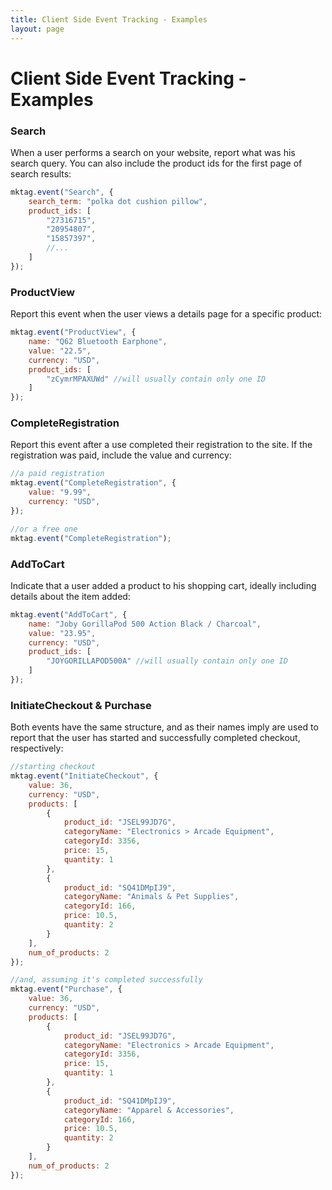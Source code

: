 ```yaml
---
title: Client Side Event Tracking - Examples
layout: page
---
```


# Client Side Event Tracking - Examples #

### Search ###

When a user performs a search on your website, report what was his search query. You can also include the product ids for the first page of search results:

```javascript
mktag.event("Search", {
    search_term: "polka dot cushion pillow",
    product_ids: [
        "27316715",
        "20954807",
        "15857397",
        //...
    ]
});
```

### ProductView ###

Report this event when the user views a details page for a specific product:

```javascript
mktag.event("ProductView", {
    name: "Q62 Bluetooth Earphone",
    value: "22.5",
    currency: "USD",
    product_ids: [
        "zCymrMPAXUWd" //will usually contain only one ID
    ]
});
```

### CompleteRegistration ###

Report this event after a use completed their registration to the site. If the registration was paid, include the value and currency:

```javascript
//a paid registration
mktag.event("CompleteRegistration", {
    value: "9.99",
    currency: "USD",
});

//or a free one
mktag.event("CompleteRegistration");
```

### AddToCart ###

Indicate that a user added a product to his shopping cart, ideally including details about the item added:

```javascript
mktag.event("AddToCart", {
    name: "Joby GorillaPod 500 Action Black / Charcoal",
    value: "23.95",
    currency: "USD",
    product_ids: [
        "JOYGORILLAPOD500A" //will usually contain only one ID
    ]
});
```

### InitiateCheckout & Purchase ###

Both events have the same structure, and as their names imply are used to report that the user has started and successfully completed checkout, respectively:

```javascript
//starting checkout
mktag.event("InitiateCheckout", {
    value: 36,
    currency: "USD",
    products: [
        {
            product_id: "JSEL99JD7G",
            categoryName: "Electronics > Arcade Equipment",
            categoryId: 3356,
            price: 15,
            quantity: 1
        },
        {
            product_id: "SQ41DMpIJ9",
            categoryName: "Animals & Pet Supplies",
            categoryId: 166,
            price: 10.5,
            quantity: 2
        }
    ],
    num_of_products: 2
});

//and, assuming it's completed successfully
mktag.event("Purchase", {
    value: 36,
    currency: "USD",
    products: [
        {
            product_id: "JSEL99JD7G",
            categoryName: "Electronics > Arcade Equipment",
            categoryId: 3356,
            price: 15,
            quantity: 1
        },
        {
            product_id: "SQ41DMpIJ9",
            categoryName: "Apparel & Accessories",
            categoryId: 166,
            price: 10.5,
            quantity: 2
        }
    ],
    num_of_products: 2
});
```

